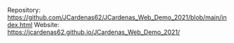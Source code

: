 Repository: https://github.com/JCardenas62/JCardenas_Web_Demo_2021/blob/main/index.html
Website: https://jcardenas62.github.io/JCardenas_Web_Demo_2021/
